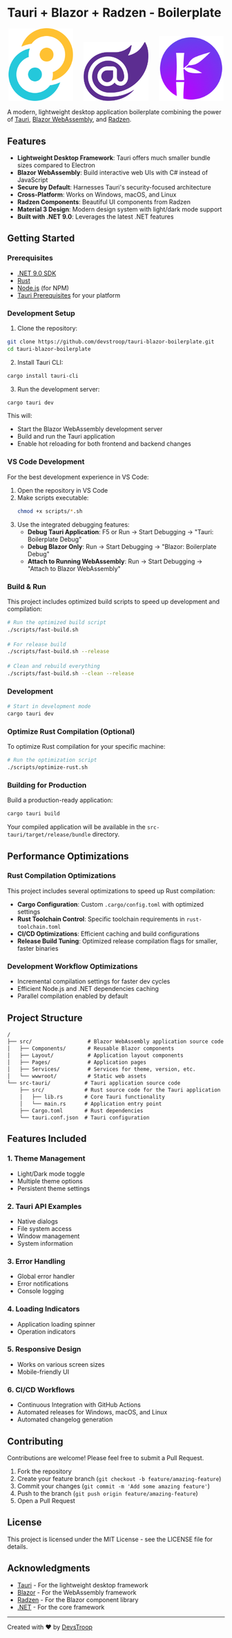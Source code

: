 # Tauri + Blazor + Radzen - Boilerplate

<p align="center">
  <img src="src/wwwroot/images/tauri.svg" alt="Tauri" width="150" />
  &nbsp;&nbsp;&nbsp;&nbsp;
  <img src="src/wwwroot/images/blazor.png" alt="Blazor" width="150" /> 
  &nbsp;&nbsp;&nbsp;&nbsp;
  <img src="src/wwwroot/images/radzen.png" alt="Radzen" width="150" />
</p>

A modern, lightweight desktop application boilerplate combining the power of [Tauri](https://tauri.app/), [Blazor WebAssembly](https://dotnet.microsoft.com/apps/aspnet/web-apps/blazor), and [Radzen](https://blazor.radzen.com/).

## Features

- **Lightweight Desktop Framework**: Tauri offers much smaller bundle sizes compared to Electron
- **Blazor WebAssembly**: Build interactive web UIs with C# instead of JavaScript
- **Secure by Default**: Harnesses Tauri's security-focused architecture
- **Cross-Platform**: Works on Windows, macOS, and Linux
- **Radzen Components**: Beautiful UI components from Radzen
- **Material 3 Design**: Modern design system with light/dark mode support
- **Built with .NET 9.0**: Leverages the latest .NET features

## Getting Started

### Prerequisites

- [.NET 9.0 SDK](https://dotnet.microsoft.com/download/dotnet/9.0)
- [Rust](https://www.rust-lang.org/tools/install)
- [Node.js](https://nodejs.org/) (for NPM)
- [Tauri Prerequisites](https://tauri.app/v1/guides/getting-started/prerequisites) for your platform

### Development Setup

1. Clone the repository:

```bash
git clone https://github.com/devstroop/tauri-blazor-boilerplate.git
cd tauri-blazor-boilerplate
```

2. Install Tauri CLI:

```bash
cargo install tauri-cli
```

3. Run the development server:

```bash
cargo tauri dev
```

This will:
- Start the Blazor WebAssembly development server
- Build and run the Tauri application
- Enable hot reloading for both frontend and backend changes

### VS Code Development

For the best development experience in VS Code:

1. Open the repository in VS Code
2. Make scripts executable:
   ```bash
   chmod +x scripts/*.sh
   ```
3. Use the integrated debugging features:
   - **Debug Tauri Application**: F5 or Run → Start Debugging → "Tauri: Boilerplate Debug"
   - **Debug Blazor Only**: Run → Start Debugging → "Blazor: Boilerplate Debug"
   - **Attach to Running WebAssembly**: Run → Start Debugging → "Attach to Blazor WebAssembly"

### Build & Run

This project includes optimized build scripts to speed up development and compilation:

```bash
# Run the optimized build script
./scripts/fast-build.sh

# For release build
./scripts/fast-build.sh --release

# Clean and rebuild everything
./scripts/fast-build.sh --clean --release
```

### Development

```bash
# Start in development mode
cargo tauri dev
```

### Optimize Rust Compilation (Optional)

To optimize Rust compilation for your specific machine:

```bash
# Run the optimization script
./scripts/optimize-rust.sh
```

### Building for Production

Build a production-ready application:

```bash
cargo tauri build
```

Your compiled application will be available in the `src-tauri/target/release/bundle` directory.

## Performance Optimizations

### Rust Compilation Optimizations
This project includes several optimizations to speed up Rust compilation:

- **Cargo Configuration**: Custom `.cargo/config.toml` with optimized settings
- **Rust Toolchain Control**: Specific toolchain requirements in `rust-toolchain.toml`
- **CI/CD Optimizations**: Efficient caching and build configurations
- **Release Build Tuning**: Optimized release compilation flags for smaller, faster binaries

### Development Workflow Optimizations
- Incremental compilation settings for faster dev cycles
- Efficient Node.js and .NET dependencies caching
- Parallel compilation enabled by default

## Project Structure

```
/
├── src/                  # Blazor WebAssembly application source code
│   ├── Components/       # Reusable Blazor components
│   ├── Layout/           # Application layout components
│   ├── Pages/            # Application pages
│   ├── Services/         # Services for theme, version, etc.
│   └── wwwroot/          # Static web assets
└── src-tauri/           # Tauri application source code
    ├── src/             # Rust source code for the Tauri application
    │   ├── lib.rs       # Core Tauri functionality
    │   └── main.rs      # Application entry point
    ├── Cargo.toml       # Rust dependencies
    └── tauri.conf.json  # Tauri configuration
```

## Features Included

### 1. Theme Management
- Light/Dark mode toggle
- Multiple theme options
- Persistent theme settings

### 2. Tauri API Examples
- Native dialogs
- File system access
- Window management
- System information

### 3. Error Handling
- Global error handler
- Error notifications
- Console logging

### 4. Loading Indicators
- Application loading spinner
- Operation indicators

### 5. Responsive Design
- Works on various screen sizes
- Mobile-friendly UI

### 6. CI/CD Workflows
- Continuous Integration with GitHub Actions
- Automated releases for Windows, macOS, and Linux
- Automated changelog generation

## Contributing

Contributions are welcome! Please feel free to submit a Pull Request.

1. Fork the repository
2. Create your feature branch (`git checkout -b feature/amazing-feature`)
3. Commit your changes (`git commit -m 'Add some amazing feature'`)
4. Push to the branch (`git push origin feature/amazing-feature`)
5. Open a Pull Request

## License

This project is licensed under the MIT License - see the LICENSE file for details.

## Acknowledgments

- [Tauri](https://tauri.app/) - For the lightweight desktop framework
- [Blazor](https://dotnet.microsoft.com/apps/aspnet/web-apps/blazor) - For the WebAssembly framework
- [Radzen](https://radzen.com/) - For the Blazor component library
- [.NET](https://dotnet.microsoft.com/) - For the core framework

---

Created with ❤️ by [DevsTroop](https://github.com/devstroop)
